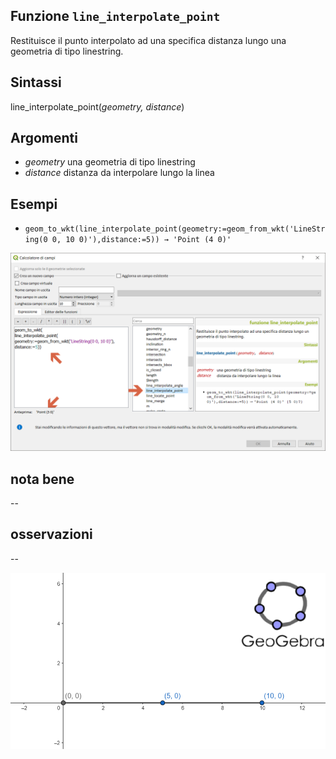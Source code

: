 ## Funzione `line_interpolate_point`

Restituisce il punto interpolato ad una specifica distanza lungo una geometria di tipo linestring.

## Sintassi

line_interpolate_point(_geometry, distance_)

## Argomenti

* _geometry_ una geometria di tipo linestring
* _distance_ distanza da interpolare lungo la linea

## Esempi

* `geom_to_wkt(line_interpolate_point(geometry:=geom_from_wkt('LineString(0 0, 10 0)'),distance:=5)) → 'Point (4 0)'`

<img src="/img/geometria/line_interpolate_point/line_interpolate_point1.png">

## nota bene

--

## osservazioni

--

<img src="/img/geometria/line_interpolate_point/line_interpolate_point2.png">